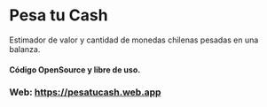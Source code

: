 # Pesa tu Cash

Estimador de valor y cantidad de monedas chilenas pesadas en una balanza.

#### Código OpenSource y libre de uso.

### Web: https://pesatucash.web.app
